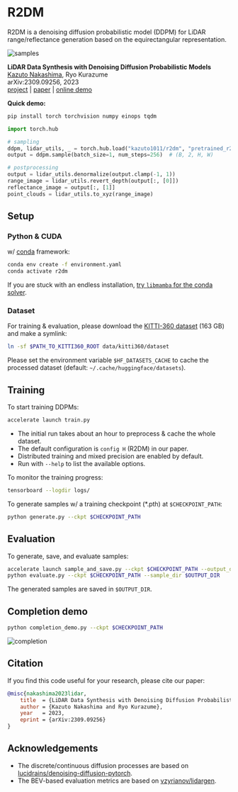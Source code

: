 # R2DM

R2DM is a denoising diffusion probabilistic model (DDPM) for LiDAR range/reflectance generation based on the equirectangular representation.

![samples](https://github.com/kazuto1011/r2dm/assets/9032347/0947620b-fd82-4a17-a614-890d4de13554)

**LiDAR Data Synthesis with Denoising Diffusion Probabilistic Models**<br>
[Kazuto Nakashima](https://kazuto1011.github.io), Ryo Kurazume<br>
arXiv:2309.09256, 2023<br>
[project]() | [paper](https://arxiv.org/abs/2309.09256) | [online demo](https://huggingface.co/spaces/kazuto1011/r2dm)

**Quick demo:**

```sh
pip install torch torchvision numpy einops tqdm
```

```py
import torch.hub

# sampling
ddpm, lidar_utils, _ = torch.hub.load("kazuto1011/r2dm", "pretrained_r2dm")
output = ddpm.sample(batch_size=1, num_steps=256)  # (B, 2, H, W)

# postprocessing
output = lidar_utils.denormalize(output.clamp(-1, 1))
range_image = lidar_utils.revert_depth(output[:, [0]])
reflectance_image = output[:, [1]]
point_clouds = lidar_utils.to_xyz(range_image)
```

## Setup

### Python & CUDA

w/ [conda](https://docs.conda.io/projects/miniconda/en/latest/) framework:

```sh
conda env create -f environment.yaml
conda activate r2dm
```

If you are stuck with an endless installation, [try `libmamba` for the conda solver](https://www.anaconda.com/blog/a-faster-conda-for-a-growing-community).

### Dataset

For training & evaluation, please download the [KITTI-360 dataset](http://www.cvlibs.net/datasets/kitti-360/) (163 GB) and make a symlink:

```sh
ln -sf $PATH_TO_KITTI360_ROOT data/kitti360/dataset
```

Please set the environment variable `$HF_DATASETS_CACHE` to cache the processed dataset (default: `~/.cache/huggingface/datasets`).

## Training

To start training DDPMs:

```sh
accelerate launch train.py
```

- The initial run takes about an hour to preprocess & cache the whole dataset.
- The default configuration is `config H` (R2DM) in our paper.
- Distributed training and mixed precision are enabled by default.
- Run with `--help` to list the available options.

To monitor the training progress:

```sh
tensorboard --logdir logs/
```

To generate samples w/ a training checkpoint (\*.pth) at `$CHECKPOINT_PATH`:

```sh
python generate.py --ckpt $CHECKPOINT_PATH
```

## Evaluation

To generate, save, and evaluate samples:

```sh
accelerate launch sample_and_save.py --ckpt $CHECKPOINT_PATH --output_dir $OUTPUT_DIR
python evaluate.py --ckpt $CHECKPOINT_PATH --sample_dir $OUTPUT_DIR
```

The generated samples are saved in `$OUTPUT_DIR`.

## Completion demo

```sh
python completion_demo.py --ckpt $CHECKPOINT_PATH
```

![completion](https://github.com/kazuto1011/r2dm/assets/9032347/f2b89329-c43f-4cd9-b0ff-210184c01632)

## Citation

If you find this code useful for your research, please cite our paper:

```bibtex
@misc{nakashima2023lidar,
	title  = {LiDAR Data Synthesis with Denoising Diffusion Probabilistic Models},
	author = {Kazuto Nakashima and Ryo Kurazume},
	year   = 2023,
	eprint = {arXiv:2309.09256}
}
```

## Acknowledgements

- The discrete/continuous diffusion processes are based on [lucidrains/denoising-diffusion-pytorch](https://github.com/lucidrains/denoising-diffusion-pytorch).
- The BEV-based evaluation metrics are based on [vzyrianov/lidargen](https://github.com/vzyrianov/lidargen).
